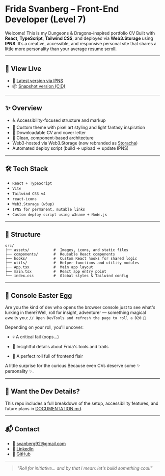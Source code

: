 # Frida Svanberg – Front-End Developer (Level 7)

Welcome! This is my Dungeons & Dragons–inspired portfolio CV Built with **React**, **TypeScript**, **Tailwind CSS**, and deployed via **Web3.Storage** using **IPNS**. It’s a creative, accessible, and responsive personal site that shares a little more personality than your average resume scroll.

---

## 🚀 View Live

- 🔁 [Latest version via IPNS](https://w3s.link/ipns/k51qzi5uqu5dhxnxzz4sp2jre8zjvase81v91eznzvryktifym02hwohhavfh0)
- 📦 [Snapshot version (CID)](https://bafybeia42gjk5se6y7xpacgwevqrjnqboajvyefcth2y7yetrplkk2e5rm.ipfs.w3s.link/)

---

## ✨ Overview

- ♿ Accessibility-focused structure and markup
- 🎨 Custom theme with pixel art styling and light fantasy inspiration
- 📄 Downloadable CV and cover letter
- 🔧 Clean, component-based architecture
- Web3-hosted via Web3.Storage (now rebranded as [Storacha](https://storacha.network/))
- Automated deploy script (build → upload → update IPNS)

---

## 🛠️ Tech Stack

- `React + TypeScript`
- `Vite`
- `Tailwind CSS v4`
- `react-icons`
- `Web3.Storage (w3up)`
- `IPNS for permanent, mutable links`
- `Custom deploy script using w3name + Node.js`

---

## 📁 Structure

```
src/
├── assets/           #  Images, icons, and static files
├── components/       #  Reusable React components
├── hooks/            #  Custom React hooks for shared logic
├── utils/            #  Helper functions and utility modules
├── App.tsx           #  Main app layout
├── main.tsx          #  React app entry point
└── index.css         #  Global styles & Tailwind config
```

---

## 🎲 Console Easter Egg

Are you the kind of dev who opens the browser console just to see what's lurking in there?Well, roll for insight, adventurer — something magical awaits you:
`// Open DevTools and refresh the page to roll a D20 🎲`

Depending on your roll, you'll uncover:

- 💀 A critical fail (oops...)

- 🧐 Insightful details about Frida's tools and traits

- 🧙 A perfect roll full of frontend flair

A little surprise for the curious.Because even CVs deserve some ✨ personality ✨.

---

## 🧙 Want the Dev Details?

This repo includes a full breakdown of the setup, accessibility features, and future plans in [DOCUMENTATION.md](./DOCUMENTATION.md).

---

## 📬 Contact

- 📧 svanberg92@gmail.com
- 💼 [LinkedIn](https://www.linkedin.com/in/fridasvanberg)
- 🐙 [GitHub](https://github.com/FridaSvanberg)

---

> _"Roll for initiative... and by that I mean: let's build something cool!"_
